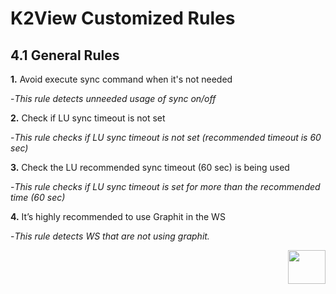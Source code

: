 # K2View Customized Rules



## 4.1	General Rules

**1.** Avoid execute sync command when it's not needed
  
   -*This rule detects unneeded usage of sync on/off*

**2.** Check if LU sync timeout is not set

   -*This rule checks if LU sync timeout is not set (recommended timeout is 60 sec)*

**3.** Check the LU recommended sync timeout (60 sec) is being used

   -*This rule checks if LU sync timeout is set for more than the recommended time (60 sec)*

**4.** It’s highly recommended to use Graphit in the WS

  -*This rule detects WS that are not using graphit.*



[<img align="right" width="60" height="54" src="/articles/images/Next.png">](/articles/COE/SonarQube/04_K2View_Customized_Rules/02_Java_Coding.md)


